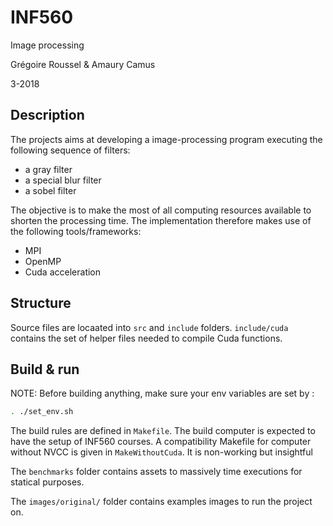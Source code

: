 # INF560
Image processing

Grégoire Roussel & Amaury Camus

3-2018

## Description

The projects aims at developing a image-processing program executing the following sequence of filters:
- a gray filter
- a special blur filter
- a sobel filter

The objective is to make the most of all computing resources available to shorten the processing time. The implementation therefore makes use of the following tools/frameworks:
- MPI
- OpenMP
- Cuda acceleration

## Structure

Source files are locaated into `src` and `include` folders. `include/cuda` contains the set of helper files needed to compile Cuda functions.

## Build & run

NOTE: Before building anything, make sure your env variables are set by :
```sh
. ./set_env.sh
```

The build rules are defined in `Makefile`. The build computer is expected to have the setup of INF560 courses. 
A compatibility Makefile for computer without NVCC is given in `MakeWithoutCuda`. It is non-working but insightful

The `benchmarks` folder contains assets to massively time executions for statical purposes.

The `images/original/` folder contains examples images to run the project on. 


